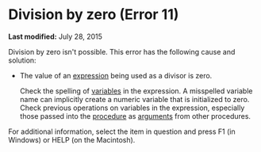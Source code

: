 
# Division by zero (Error 11)

 **Last modified:** July 28, 2015

Division by zero isn't possible. This error has the following cause and solution:




- The value of an  [expression](b8bdf64f-5920-1ae9-16d0-b26d09524a30.md) being used as a divisor is zero.
    
    Check the spelling of  [variables](b8bdf64f-5920-1ae9-16d0-b26d09524a30.md) in the expression. A misspelled variable name can implicitly create a numeric variable that is initialized to zero. Check previous operations on variables in the expression, especially those passed into the [procedure](b8bdf64f-5920-1ae9-16d0-b26d09524a30.md) as [arguments](b8bdf64f-5920-1ae9-16d0-b26d09524a30.md) from other procedures.
    

For additional information, select the item in question and press F1 (in Windows) or HELP (on the Macintosh).

